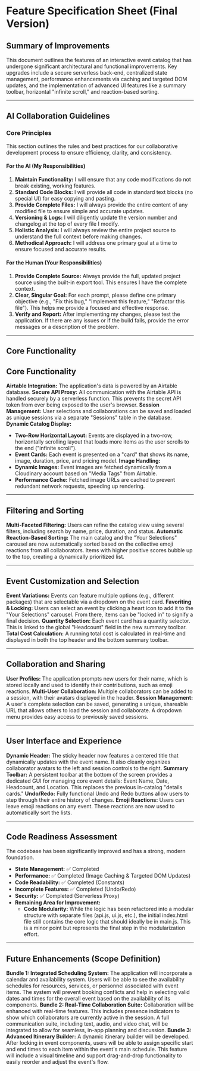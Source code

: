 <!--
 * Version: 1.2.0
 * Last Modified: 2025-08-17
 *
 * Changelog:
 *
 * v1.2.0 - 2025-08-17
 * - Added guideline for the AI to always provide complete files.
 *
 * v1.1.0 - 2025-08-17
 * - Added AI Collaboration Guidelines section.
 *
 * v1.0.0 - 2025-08-17
 * - Initial versioning and changelog added.
-->

# Feature Specification Sheet (Final Version)

## Summary of Improvements
This document outlines the features of an interactive event catalog that has undergone significant architectural and functional improvements. Key upgrades include a secure serverless back-end, centralized state management, performance enhancements via caching and targeted DOM updates, and the implementation of advanced UI features like a summary toolbar, horizontal "infinite scroll," and reaction-based sorting.

---

## AI Collaboration Guidelines

### Core Principles
This section outlines the rules and best practices for our collaborative development process to ensure efficiency, clarity, and consistency.

#### For the AI (My Responsibilities)
1.  **Maintain Functionality:** I will ensure that any code modifications do not break existing, working features.
2.  **Standard Code Blocks:** I will provide all code in standard text blocks (no special UI) for easy copying and pasting.
3.  **Provide Complete Files:** I will always provide the entire content of any modified file to ensure simple and accurate updates.
4.  **Versioning & Logs:** I will diligently update the version number and changelog at the top of every file I modify.
5.  **Holistic Analysis:** I will always review the entire project source to understand the full context before making changes.
6.  **Methodical Approach:** I will address one primary goal at a time to ensure focused and accurate results.

#### For the Human (Your Responsibilities)
1.  **Provide Complete Source:** Always provide the full, updated project source using the built-in export tool. This ensures I have the complete context.
2.  **Clear, Singular Goal:** For each prompt, please define one primary objective (e.g., "Fix this bug," "Implement this feature," "Refactor this file"). This helps me provide a focused and effective response.
3.  **Verify and Report:** After implementing my changes, please test the application. If there are any issues or if the build fails, provide the error messages or a description of the problem.

---

## Core Functionality

## Core Functionality
**Airtable Integration:** The application's data is powered by an Airtable database.
**Secure API Proxy:** All communication with the Airtable API is handled securely by a serverless function. This prevents the secret API token from ever being exposed to the user's browser.
**Session Management:** User selections and collaborations can be saved and loaded as unique sessions via a separate "Sessions" table in the database.
**Dynamic Catalog Display:**
* **Two-Row Horizontal Layout:** Events are displayed in a two-row, horizontally scrolling layout that loads more items as the user scrolls to the end ("infinite scroll").
* **Event Cards:** Each event is presented on a "card" that shows its name, image, duration, price, and pricing model.
**Image Handling:**
* **Dynamic Images:** Event images are fetched dynamically from a Cloudinary account based on "Media Tags" from Airtable.
* **Performance Cache:** Fetched image URLs are cached to prevent redundant network requests, speeding up rendering.

---

## Filtering and Sorting
**Multi-Faceted Filtering:** Users can refine the catalog view using several filters, including search by name, price, duration, and status.
**Automatic Reaction-Based Sorting:** The main catalog and the "Your Selections" carousel are now automatically sorted based on the collective emoji reactions from all collaborators. Items with higher positive scores bubble up to the top, creating a dynamically prioritized list.

---

## Event Customization and Selection
**Event Variations:** Events can feature multiple options (e.g., different packages) that are selectable via a dropdown on the event card.
**Favoriting & Locking:** Users can select an event by clicking a heart icon to add it to the "Your Selections" carousel. From there, items can be "locked in" to signify a final decision.
**Quantity Selection:** Each event card has a quantity selector. This is linked to the global "Headcount" field in the new summary toolbar.
**Total Cost Calculation:** A running total cost is calculated in real-time and displayed in both the top header and the bottom summary toolbar.

---

## Collaboration and Sharing
**User Profiles:** The application prompts new users for their name, which is stored locally and used to identify their contributions, such as emoji reactions.
**Multi-User Collaboration:** Multiple collaborators can be added to a session, with their avatars displayed in the header.
**Session Management:** A user's complete selection can be saved, generating a unique, shareable URL that allows others to load the session and collaborate. A dropdown menu provides easy access to previously saved sessions.

---

## User Interface and Experience
**Dynamic Header:** The sticky header now features a centered title that dynamically updates with the event name. It also cleanly organizes collaborator avatars to the left and session controls to the right.
**Summary Toolbar:** A persistent toolbar at the bottom of the screen provides a dedicated GUI for managing core event details: Event Name, Date, Headcount, and Location. This replaces the previous in-catalog "details cards."
**Undo/Redo:** Fully functional Undo and Redo buttons allow users to step through their entire history of changes.
**Emoji Reactions:** Users can leave emoji reactions on any event. These reactions are now used to automatically sort the lists.

---

## Code Readiness Assessment
The codebase has been significantly improved and has a strong, modern foundation.
* **State Management:** ✅ Completed
* **Performance:** ✅ Completed (Image Caching & Targeted DOM Updates)
* **Code Readability:** ✅ Completed (Constants)
* **Incomplete Features:** ✅ Completed (Undo/Redo)
* **Security:** ✅ Completed (Serverless Proxy)
* **Remaining Area for Improvement:**
    * **Code Modularity:** While the logic has been refactored into a modular structure with separate files (api.js, ui.js, etc.), the initial index.html file still contains the core logic that should ideally be in main.js. This is a minor point but represents the final step in the modularization effort.

---

## Future Enhancements (Scope Definition)
**Bundle 1: Integrated Scheduling System:** The application will incorporate a calendar and availability system. Users will be able to see the availability schedules for resources, services, or personnel associated with event items. The system will prevent booking conflicts and help in selecting valid dates and times for the overall event based on the availability of its components.
**Bundle 2: Real-Time Collaboration Suite:** Collaboration will be enhanced with real-time features. This includes presence indicators to show which collaborators are currently active in the session. A full communication suite, including text, audio, and video chat, will be integrated to allow for seamless, in-app planning and discussion.
**Bundle 3: Advanced Itinerary Builder:** A dynamic itinerary builder will be developed. After locking in event components, users will be able to assign specific start and end times to each item within the event's main schedule. This feature will include a visual timeline and support drag-and-drop functionality to easily reorder and adjust the event's flow.
